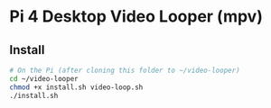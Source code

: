 # Pi 4 Desktop Video Looper (mpv)

## Install
```bash
# On the Pi (after cloning this folder to ~/video-looper)
cd ~/video-looper
chmod +x install.sh video-loop.sh
./install.sh

